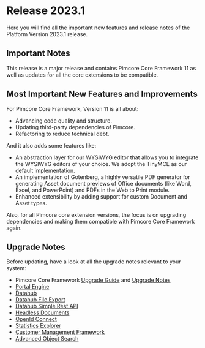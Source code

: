 # Release 2023.1

Here you will find all the important new features and release notes of the Platform Version 2023.1 release. 

## Important Notes
This release is a major release and contains Pimcore Core Framework 11 as well as updates for all the core extensions to be compatible. 

## Most Important New Features and Improvements
For Pimcore Core Framework, Version 11 is all about:
- Advancing code quality and structure.
- Updating third-party dependencies of Pimcore.
- Refactoring to reduce technical debt.

And it also adds some features like:
- An abstraction layer for our WYSIWYG editor that allows you to integrate the WYSIWYG editors of your choice.
  We adopt the TinyMCE as our default implementation.
- An implementation of Gotenberg, a highly versatile PDF generator for generating Asset document previews of Office documents (like Word, Excel, and PowerPoint) and PDFs in the Web to Print module.
- Enhanced extensibility by adding support for custom Document and Asset types. 

Also, for all Pimcore core extension versions, the focus is on upgrading dependencies and making them compatible with Pimcore Core Framework again.

## Upgrade Notes

Before updating, have a look at all the upgrade notes relevant to your system: 
- Pimcore Core Framework [Upgrade Guide](../../Pimcore/Installation_and_Upgrade/Updating_Pimcore/Preparing_for_V11) 
  and [Upgrade Notes](../../platform/Pimcore/Installation_and_Upgrade/Upgrade_Notes/)
- [Portal Engine](../../platform/Portal_Engine/Installation/Upgrade#upgrade-to-300)
- [Datahub](../../platform/Datahub/Installation_and_Upgrade/Upgrade_Notes#160)
- [Datahub File Export](../../platform/Datahub_File_Export/Installation/Upgrade#upgrade-to-200)
- [Datahub Simple Rest API](../../platform/Datahub_Simple_Rest/Installation/Upgrade_Notes#v200)
- [Headless Documents](../../platform/Headless_Documents/Installation/Upgrade#update-to-version-20)
- [OpenId Connect](../../platform/OpenID_Connect/Upgrade_Notes#110)
- [Statistics Explorer](../../platform/Statistics_Explorer/Installation_and_Configuration/Upgrade#upgrade-to-200)
- [Customer Management Framework](../../platform/Customer_Management_Framework/Installation/Update#update-to-version-4)
- [Advanced Object Search](../../platform/Advanced_Object_Search/Upgrade_Notes)
